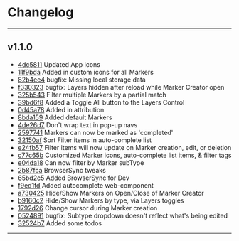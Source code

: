 # Changelog
---

## v1.1.0

- [4dc5811](https://github.com/the0neWhoKnocks/red-dead-redemption-2-map/commit/4dc5811) Updated App icons
- [11f9bda](https://github.com/the0neWhoKnocks/red-dead-redemption-2-map/commit/11f9bda) Added in custom icons for all Markers
- [82b4ee4](https://github.com/the0neWhoKnocks/red-dead-redemption-2-map/commit/82b4ee4) bugfix: Missing local storage data
- [f330323](https://github.com/the0neWhoKnocks/red-dead-redemption-2-map/commit/f330323) bugfix: Layers hidden after reload while Marker Creator open
- [325b543](https://github.com/the0neWhoKnocks/red-dead-redemption-2-map/commit/325b543) Filter multiple Markers by a partial match
- [39bd6f8](https://github.com/the0neWhoKnocks/red-dead-redemption-2-map/commit/39bd6f8) Added a Toggle All button to the Layers Control
- [0d45a78](https://github.com/the0neWhoKnocks/red-dead-redemption-2-map/commit/0d45a78) Added in attribution
- [8bda159](https://github.com/the0neWhoKnocks/red-dead-redemption-2-map/commit/8bda159) Added default Markers
- [4de26d7](https://github.com/the0neWhoKnocks/red-dead-redemption-2-map/commit/4de26d7) Don't wrap text in pop-up navs
- [2597741](https://github.com/the0neWhoKnocks/red-dead-redemption-2-map/commit/2597741) Markers can now be marked as 'completed'
- [32150af](https://github.com/the0neWhoKnocks/red-dead-redemption-2-map/commit/32150af) Sort Filter items in auto-complete list
- [e24fb57](https://github.com/the0neWhoKnocks/red-dead-redemption-2-map/commit/e24fb57) Filter items will now update on Marker creation, edit, or deletion
- [c77c65b](https://github.com/the0neWhoKnocks/red-dead-redemption-2-map/commit/c77c65b) Customized Marker icons, auto-complete list items, & filter tags
- [e04da18](https://github.com/the0neWhoKnocks/red-dead-redemption-2-map/commit/e04da18) Can now filter by Marker subType
- [2b87fca](https://github.com/the0neWhoKnocks/red-dead-redemption-2-map/commit/2b87fca) BrowserSync tweaks
- [65bd2c5](https://github.com/the0neWhoKnocks/red-dead-redemption-2-map/commit/65bd2c5) Added BrowserSync for Dev
- [f9ed1fd](https://github.com/the0neWhoKnocks/red-dead-redemption-2-map/commit/f9ed1fd) Added autocomplete web-component
- [a730425](https://github.com/the0neWhoKnocks/red-dead-redemption-2-map/commit/a730425) Hide/Show Markers on Open/Close of Marker Creator
- [b9160c2](https://github.com/the0neWhoKnocks/red-dead-redemption-2-map/commit/b9160c2) Hide/Show Markers by type, via Layers toggles
- [1792d26](https://github.com/the0neWhoKnocks/red-dead-redemption-2-map/commit/1792d26) Change cursor during Marker creation
- [0524891](https://github.com/the0neWhoKnocks/red-dead-redemption-2-map/commit/0524891) bugfix: Subtype dropdown doesn't reflect what's being edited
- [32524b7](https://github.com/the0neWhoKnocks/red-dead-redemption-2-map/commit/32524b7) Added some todos

---
